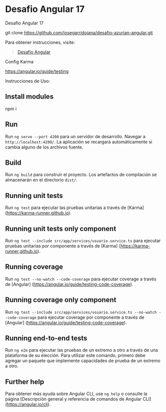 # Desafio Angular 17 

Desafio Angular 17 

 git clone https://github.com/josegarridojana/desafio-azurian-angular.git

Para obtener instrucciones, visite:
> [Desafio Angular](https://github.com/josegarridojana/desafio-azurian-angular)

Config Karma

https://angular.io/guide/testing

Instrucciones de Uso:

## Install modules
npm i

## Run
Run `ng serve --port 4200` para un servidor de desarrollo. Navegar a `http://localhost:4200/`. La aplicación se recargará automáticamente si cambia alguno de los archivos fuente.

## Build

Run `ng build` para construir el proyecto. Los artefactos de compilación se almacenarán en el directorio `dist/`.

## Running unit tests

Run `ng test` para ejecutar las pruebas unitarias a través de [Karma] (https://karma-runner.github.io).

## Running unit tests only component

Run `ng test --include src/app/services/usuario.service.ts` para ejecutar pruebas unitarias por componente a través de [Karma] (https://karma-runner.github.io).

## Running coverage

Run `ng test --no-watch --code-coverage` para ejecutar coverage a través de [Angular] (https://angular.io/guide/testing-code-coverage).

## Running coverage only component

Run `ng test --include src/app/services/usuario.service.ts --no-watch --code-coverage` para ejecutar coverage por componente a través de [Angular] (https://angular.io/guide/testing-code-coverage).

## Running end-to-end tests

Run `ng e2e` para ejecutar las pruebas de un extremo a otro a través de una plataforma de su elección. Para utilizar este comando, primero debe agregar un paquete que implemente capacidades de prueba de un extremo a otro.

## Further help

Para obtener más ayuda sobre Angular CLI, use `ng help` o consulte la página [Descripción general y referencia de comandos de Angular CLI] (https://angular.io/cli).
